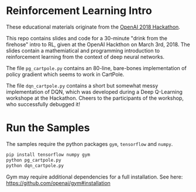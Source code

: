 # Reinforcement Learning Intro

These educational materials originate from the [OpenAI 2018 Hackathon](https://blog.openai.com/hackathon-follow-up/).

This repo contains slides and code for a 30-minute "drink from the firehose" intro to RL, given at the OpenAI Hackthon on March 3rd, 2018. The slides contain a mathemiatical and programming introduction to reinforcement learning from the context of deep neural networks.

The file `pg_cartpole.py` contains an 80-line, bare-bones implementation of policy gradient which seems to work in CartPole. 

The file `dqn_cartpole.py` contains a short but somewhat messy implementation of DQN, which was developed during a Deep Q-Learning workshope at the Hackathon. Cheers to the participants of the workshop, who successfully debugged it!

# Run the Samples

The samples require the python packages `gym`, `tensorflow` and `numpy`.

```bash
pip install tensorflow numpy gym
python pg_cartpole.py
python dqn_cartpole.py
```

Gym may require additional dependencies for a full installation. See here: https://github.com/openai/gym#installation

